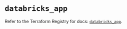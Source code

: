 # `databricks_app`

Refer to the Terraform Registry for docs: [`databricks_app`](https://registry.terraform.io/providers/databricks/databricks/1.67.0/docs/resources/app).
